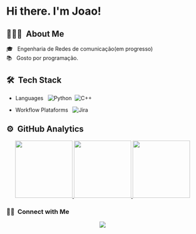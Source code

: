 # Hi there. I'm Joao!

## 👩🏻‍💻 &nbsp;About Me

🎓 &nbsp; Engenharia de Redes de comunicação(em progresso)\
📚 &nbsp; Gosto por programação.

## 🛠 &nbsp;Tech Stack
- Languages &nbsp;
![Python](https://img.shields.io/badge/-Python-05122A?style=flat&logo=python)&nbsp;
![C++](https://img.shields.io/badge/c++-05122A?style=flat&logo=c%2B%2B&logoColor=white)&nbsp;

- Workflow Plataforms &nbsp;
  ![Jira](https://img.shields.io/badge/Jira-05122A?style=flat&logo=Jira)

## ⚙️ &nbsp;GitHub Analytics

<a href="https://github.com/joaovitor43">
    <div align="center">
        <img height="150em" src="https://github-readme-stats-eight-theta.vercel.app/api?username=joaovitor43&show_icons=true&theme=algolia&include_all_commits=true&count_private=true"/>
        <img height="150em" src ="https://github-readme-streak-stats.herokuapp.com?user=joaovitor43&theme=algolia">
        <img height="150em" src="https://github-readme-stats-eight-theta.vercel.app/api/top-langs/?username=joaovitor43&layout=compact&langs_count=8&theme=algolia"/>
    </div>
</a>

### 🤝🏻 &nbsp;Connect with Me

<p align="center">
<a href="mailto:joao.vitor.oliv.fer@gmail.com"><img src="https://img.shields.io/badge/-joao.vitor.oliv.fer@gmail.com-D14836?style=flat&logo=Gmail&logoColor=white"/></a>
